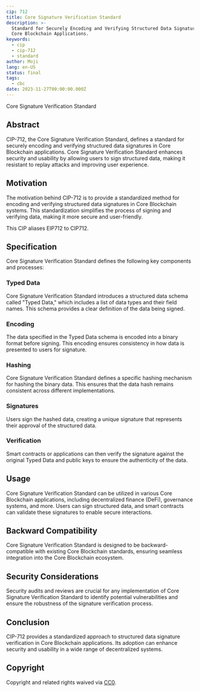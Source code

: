 ```yaml
---
cip: 712
title: Core Signature Verification Standard
description: >-
  Standard for Securely Encoding and Verifying Structured Data Signatures in
  Core Blockchain Applications.
keywords:
  - cip
  - cip-712
  - standard
author: Moji
lang: en-US
status: final
tags:
  - cbc
date: 2023-11-27T00:00:00.000Z
---
```


Core Signature Verification Standard

<!--truncate-->

## Abstract

CIP-712, the Core Signature Verification Standard, defines a standard for securely encoding and verifying structured data signatures in Core Blockchain applications. Core Signature Verification Standard enhances security and usability by allowing users to sign structured data, making it resistant to replay attacks and improving user experience.

## Motivation

The motivation behind CIP-712 is to provide a standardized method for encoding and verifying structured data signatures in Core Blockchain systems. This standardization simplifies the process of signing and verifying data, making it more secure and user-friendly.

This CIP aliases EIP712 to CIP712.

## Specification

Core Signature Verification Standard defines the following key components and processes:

### Typed Data

Core Signature Verification Standard introduces a structured data schema called "Typed Data," which includes a list of data types and their field names. This schema provides a clear definition of the data being signed.

### Encoding

The data specified in the Typed Data schema is encoded into a binary format before signing. This encoding ensures consistency in how data is presented to users for signature.

### Hashing

Core Signature Verification Standard defines a specific hashing mechanism for hashing the binary data. This ensures that the data hash remains consistent across different implementations.

### Signatures

Users sign the hashed data, creating a unique signature that represents their approval of the structured data.

### Verification

Smart contracts or applications can then verify the signature against the original Typed Data and public keys to ensure the authenticity of the data.

## Usage

Core Signature Verification Standard can be utilized in various Core Blockchain applications, including decentralized finance (DeFi), governance systems, and more. Users can sign structured data, and smart contracts can validate these signatures to enable secure interactions.

## Backward Compatibility

Core Signature Verification Standard is designed to be backward-compatible with existing Core Blockchain standards, ensuring seamless integration into the Core Blockchain ecosystem.

## Security Considerations

Security audits and reviews are crucial for any implementation of Core Signature Verification Standard to identify potential vulnerabilities and ensure the robustness of the signature verification process.

## Conclusion

CIP-712 provides a standardized approach to structured data signature verification in Core Blockchain applications. Its adoption can enhance security and usability in a wide range of decentralized systems.

## Copyright

Copyright and related rights waived via [CC0](https://creativecommons.org/publicdomain/zero/1.0/).
